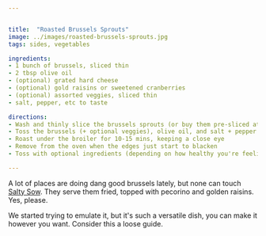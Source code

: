```yaml
---


title:  "Roasted Brussels Sprouts"
image: ../images/roasted-brussels-sprouts.jpg
tags: sides, vegetables

ingredients:
- 1 bunch of brussels, sliced thin
- 2 tbsp olive oil
- (optional) grated hard cheese
- (optional) gold raisins or sweetened cranberries
- (optional) assorted veggies, sliced thin
- salt, pepper, etc to taste

directions:
- Wash and thinly slice the brussels sprouts (or buy them pre-sliced at HEB or Central Market)
- Toss the brussels (+ optional veggies), olive oil, and salt + pepper on a baking sheet
- Roast under the broiler for 10-15 mins, keeping a close eye
- Remove from the oven when the edges just start to blacken
- Toss with optional ingredients (depending on how healthy you're feeling)

---
```


A lot of places are doing dang good brussels lately, but none can touch [Salty Sow](http://saltysow.com/). They serve them fried, topped with pecorino and golden raisins. Yes, please.

We started trying to emulate it, but it's such a versatile dish, you can make it however you want. Consider this a loose guide.